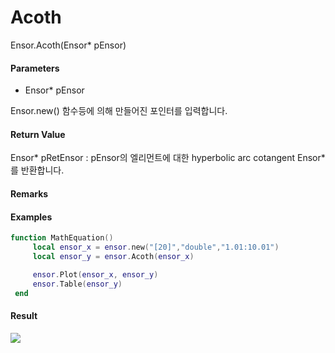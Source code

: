 # Acoth

Ensor.Acoth\(Ensor\* pEnsor\)

#### Parameters

* Ensor\* pEnsor

Ensor.new\(\) 함수등에 의해 만들어진 포인터를 입력합니다.

#### Return Value

Ensor\* pRetEnsor : pEnsor의 엘리먼트에 대한 hyperbolic arc cotangent Ensor\*를 반환합니다.

#### Remarks

#### Examples

```lua
function MathEquation()
     local ensor_x = ensor.new("[20]","double","1.01:10.01")
     local ensor_y = ensor.Acoth(ensor_x)

     ensor.Plot(ensor_x, ensor_y)
     ensor.Table(ensor_y)
 end
```

#### Result

![](/MathAPI/AcothResult.png)


